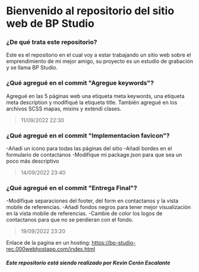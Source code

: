 # Bienvenido al repositorio del sitio web de BP Studio

### ¿De qué trata este repositorio?

Este es el repositorio en el cual voy a estar trabajando un sitio web sobre el emprendimiento de mi mejor amigo, su proyecto es un estudio de grabación y se llama BP Studio.

### ¿Qué agregué en el commit "Agregue keywords"?

Agregué en las 5 páginas web una etiqueta meta keywords, una etiqueta meta description y modifiqué la etiqueta title. También agregué en los archivos SCSS mapas, mixins y extendí clases.
> 11/09/2022 22:30

### ¿Qué agregué en el commit "Implementacion favicon"?

-Añadí un icono para todas las páginas del sitio
-Añadí bordes en el formulario de contactanos
-Modifique mi package.json para que sea un poco más descriptivo
> 14/09/2022 23:40

### ¿Qué agregué en el commit "Entrega Final"?

-Modifique separaciones del footer, del form en contactanos y la vista mobile de referencias.
-Añadí fondos negros para tener mejor visualización en la vista mobile de referencias.
-Cambie de color los logos de contactanos para que no se perdieran con el fondo.
> 19/09/2022 23:20

Enlace de la pagina en un hosting: https://bp-studio-rec.000webhostapp.com/index.html

##### Este repositorio está siendo realizado por Kevin Cerón Escalante

